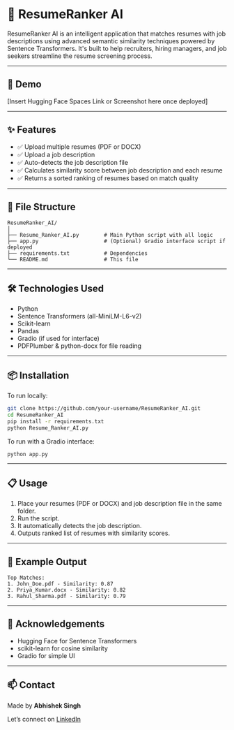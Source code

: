 # 🧠 ResumeRanker AI

ResumeRanker AI is an intelligent application that matches resumes with job descriptions using advanced semantic similarity techniques powered by Sentence Transformers. It's built to help recruiters, hiring managers, and job seekers streamline the resume screening process.

---

## 🚀 Demo

[Insert Hugging Face Spaces Link or Screenshot here once deployed]

---

## ✨ Features

- ✅ Upload multiple resumes (PDF or DOCX)
- ✅ Upload a job description
- ✅ Auto-detects the job description file
- ✅ Calculates similarity score between job description and each resume
- ✅ Returns a sorted ranking of resumes based on match quality

---

## 📁 File Structure

```
ResumeRanker_AI/
│
├── Resume_Ranker_AI.py        # Main Python script with all logic
├── app.py                     # (Optional) Gradio interface script if deployed
├── requirements.txt           # Dependencies
└── README.md                  # This file
```

---

## 🛠️ Technologies Used

- Python
- Sentence Transformers (all-MiniLM-L6-v2)
- Scikit-learn
- Pandas
- Gradio (if used for interface)
- PDFPlumber & python-docx for file reading

---

## 📦 Installation

To run locally:

```bash
git clone https://github.com/your-username/ResumeRanker_AI.git
cd ResumeRanker_AI
pip install -r requirements.txt
python Resume_Ranker_AI.py
```

To run with a Gradio interface:

```bash
python app.py
```

---

## 📋 Usage

1. Place your resumes (PDF or DOCX) and job description file in the same folder.
2. Run the script.
3. It automatically detects the job description.
4. Outputs ranked list of resumes with similarity scores.

---

## 📸 Example Output

```
Top Matches:
1. John_Doe.pdf - Similarity: 0.87
2. Priya_Kumar.docx - Similarity: 0.82
3. Rahul_Sharma.pdf - Similarity: 0.79
```

---

## 🙌 Acknowledgements

- Hugging Face for Sentence Transformers
- scikit-learn for cosine similarity
- Gradio for simple UI

---

## 📫 Contact

Made by **Abhishek Singh**

Let’s connect on [LinkedIn](https://www.linkedin.com)
